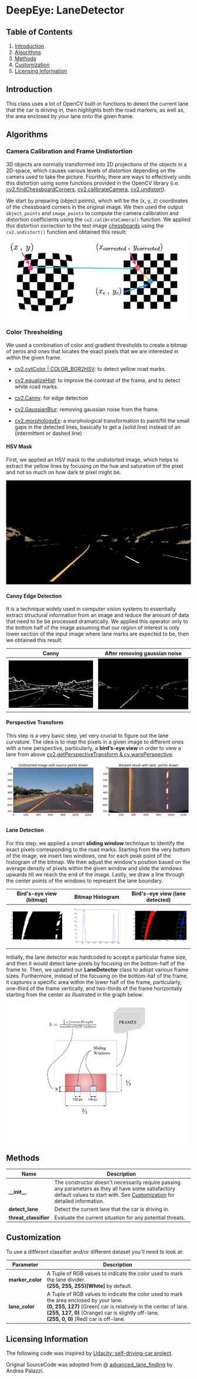 # DeepEye: LaneDetector

## Table of Contents
1. [Introduction](#introduction)
2. [Algorithms](#algorithms)
3. [Methods](#methods)
4. [Customization](#customization)
5. [Licensing Information](#licensing-information)


## Introduction
This class uses a lot of OpenCV built-in functions to detect the current lane that the car is driving in, then highlights both the road markers, as well as, the area enclosed by your lane onto the given frame.


## Algorithms

### Camera Calibration and Frame Undistortion
3D objects are normally transformed into 2D projections of the objects in a 2D-space, which causes various levels of distortion depending on the camera used to take the picture. Fourthly, there are ways to effectively undo this distortion using some functions provided in the OpenCV library (i.e. [cv2.findChessboardCorners](https://docs.opencv.org/3.3.1/d9/d0c/group__calib3d.html#ga93efa9b0aa890de240ca32b11253dd4a), [cv2.calibrateCamera](https://docs.opencv.org/3.3.1/d9/d0c/group__calib3d.html#ga687a1ab946686f0d85ae0363b5af1d7b), [cv2.undistort](https://docs.opencv.org/3.3.1/da/d54/group__imgproc__transform.html#ga69f2545a8b62a6b0fc2ee060dc30559d)). 

We start by preparing (object points), which will be the (x, y, z) coordinates of the chessboard corners in the original image. We then used the output `object_points` and `image_points` to compute the camera calibration and distortion coefficients using the `cv2.calibrateCamera()` function.  We applied this distortion correction to the test image [chessboards](object_classifier/lane_detector/camera_cal) using the `cv2.undistort()` function and obtained this result: 

![undistort_output](readme_imgs/undistort_output.png)

### Color Thresholding
We used a combination of color and gradient thresholds to create a bitmap of zeros and ones that locates the exact pixels that we are interested in within the given frame. 

- [cv2.cvtColor | COLOR_BGR2HSV](https://docs.opencv.org/3.0.0/df/d9d/tutorial_py_colorspaces.html): to detect yellow road marks.

- [cv2.equalizeHist](https://docs.opencv.org/3.2.0/d5/daf/tutorial_py_histogram_equalization.html): to improve the contrast of the frame, and to detect white road marks.

- [cv2.Canny](https://docs.opencv.org/3.3.1/da/d22/tutorial_py_canny.html): for edge detection
    

- [cv2.GaussianBlur](https://docs.opencv.org/3.1.0/d4/d13/tutorial_py_filtering.html): removing gaussian noise from the frame.


- [cv2.morphologyEx](https://docs.opencv.org/3.0-beta/doc/py_tutorials/py_imgproc/py_morphological_ops/py_morphological_ops.html): a morphological transformation to paint/fill the small gaps in the detected lines, basically to get a (solid line) instead of an (intermittent or dashed line)

#### HSV Mask
First, we applied an HSV mask to the undistorted image, which helps to extract the yellow lines by focusing on the hue and saturation of the pixel and not so much on how dark te pixel might be.

![hsv_mask](readme_imgs/hsv_mask.jpeg)

#### Canny Edge Detection
It is a technique widely used in computer vision systems to essentially extract structural information from an image and reduce the amount of data that need to be be processed dramatically. We applied this operator only to the bottom half of the image assuming that our region of interest is only lower section of the input image where lane marks are expected to be, then we obtained this result: 

Canny          |  After removing gaussian noise
:-------------------------:|:-------------------------:
![canny](readme_imgs/canny.png)  |  ![thresholds](readme_imgs/thresholds.jpeg)

#### Perspective Transform
This step is a very basic step, yet very crucial to figure out the lane curvature. The idea is to map the pixels in a given image to different ones with a new perspective, particularly, a **bird’s-eye view** in order to view a lane from above [cv2.getPerspectiveTransform & cv.warpPerspective](https://docs.opencv.org/3.4.0/da/d6e/tutorial_py_geometric_transformations.html).

![bird’s-eye view](readme_imgs/birdseye.jpg)

#### Lane Detection
For this step, we applied a smart **sliding window** technique to identify the exact pixels corresponding to the road marks. Starting from the very bottom of the image, we insert two windows, one for each peak point of the histogram of the bitmap. We then adjust the window's position based on the average density of pixels within the given window and slide the windows upwards till we reach the end of the image. Lastly, we draw a line through the center points of the windows to represent the lane boundary.

Bird's-eye view (bitmap) | Bitmap Histogram |  Bird's-eye view (lane detected)
:-------------------------:|:-------------------------:|:-------------------------:
![Bird's-eye view (bitmap) ](readme_imgs/bitmap.png) | ![histogram](readme_imgs/histogram.png) |  ![Bird's-eye view (lane detected)](readme_imgs/sliding_windows.png)

Initially, the lane detector was hardcoded to accept a particular frame size, and then it would detect lane-pixels by focusing on the bottom-half of the frame to. Then, we updated our **LaneDetector** class to adopt various frame sizes. Furthermore, instead of the focusing on the bottom-haf of the frame, it captures a specific area within the lower half of the frame, particularly, one-third of the frame vertically, and two-thirds of the frame horizontally starting from the center as illustrated in the graph below:

![Sliding Windows](readme_imgs/sliding_windows_info.png)

## Methods
Name | Description 
--- | ---
**\_\_init\_\_** | The constructor doesn't necessarily require passing any parameters as they all have some satisfactory default values to start with. See [Customization](#customization) for detailed information. 
**detect_lane** | Detect the current lane that the car is driving in.
**threat_classifier** | Evaluate the current situation for any potential threats. 

## Customization
To use a different classifier and/or different dataset you'll need to look at:

Parameter | Description 
--- | ---
**marker_color** | A Tuple of RGB values to indicate the color used to mark the lane divider. <br/> **(255, 255, 255)[White]** by default.
**lane_color** | A Tuple of RGB values to indicate the color used to mark the area enclosed by your lane. <br/> **(0, 255, 127)** [Green] car is relatively in the center of lane. <br/> **(255, 127, 0)** [Orange] car is slightly off-lane. <br/> **(255, 0, 0)** [Red] car is off-lane.


## Licensing Information
The following code was inspired by [Udacity: self-driving-car project](https://github.com/udacity/CarND-Advanced-Lane-Lines).

Original SourceCode was adopted from @ [advanced_lane_finding](https://github.com/ndrplz/self-driving-car) by Andrea Palazzi.

